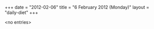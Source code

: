 +++
date = "2012-02-06"
title = "6 February 2012 (Monday)"
layout = "daily-diet"
+++


\<no entries\>
